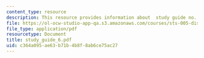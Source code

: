 ```yaml
---
content_type: resource
description: This resource provides information about  study guide no. 6.
file: https://ol-ocw-studio-app-qa.s3.amazonaws.com/courses/sts-005-disease-and-society-in-america-fall-2005/c364a095ae63b71b4b8f8ab6ce75ac27_study_guide_6.pdf
file_type: application/pdf
resourcetype: Document
title: study_guide_6.pdf
uid: c364a095-ae63-b71b-4b8f-8ab6ce75ac27
---
```

